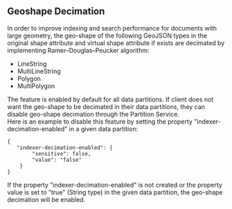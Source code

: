 ## Geoshape Decimation

In order to improve indexing and search performance for documents with large geometry, the geo-shape of the following 
GeoJSON types in the original shape attribute and virtual shape attribute if exists are decimated 
by implementing Ramer–Douglas–Peucker algorithm:
- LineString
- MultiLineString
- Polygon
- MultiPolygon  


The feature is enabled by default for all data partitions. If client does not want the geo-shape to be decimated in their
data partitions, they can disable geo-shape decimation through the Partition Service.  
Here is an example to disable this feature by setting the property "indexer-decimation-enabled" in a given data partition:
```
{
   "indexer-decimation-enabled": {
        "sensitive": false,
        "value": "false"
    }
}
```

If the property "indexer-decimation-enabled" is not created or the property value is set to "true" (String type) in the 
given data partition, the geo-shape decimation will be enabled.
